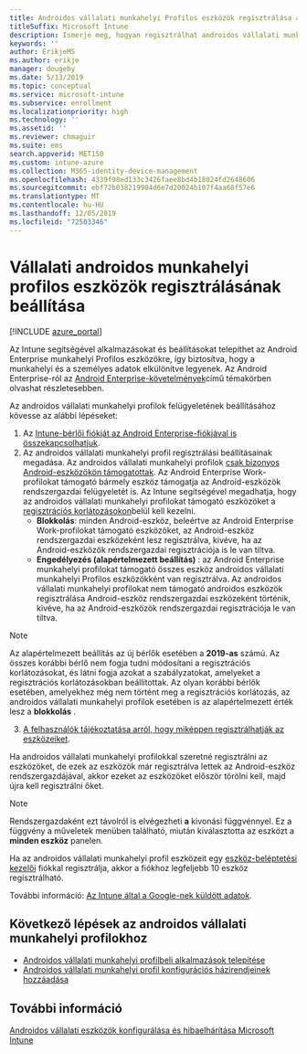 ```yaml
---
title: Androidos vállalati munkahelyi Profilos eszközök regisztrálása az Intune-ban
titleSuffix: Microsoft Intune
description: Ismerje meg, hogyan regisztrálhat androidos vállalati munkahelyi profilokat használó eszközöket az Intune-ban.
keywords: ''
author: ErikjeMS
ms.author: erikje
manager: dougeby
ms.date: 5/13/2019
ms.topic: conceptual
ms.service: microsoft-intune
ms.subservice: enrollment
ms.localizationpriority: high
ms.technology: ''
ms.assetid: ''
ms.reviewer: chmaguir
ms.suite: ems
search.appverid: MET150
ms.custom: intune-azure
ms.collection: M365-identity-device-management
ms.openlocfilehash: 4339f98ed133c3426faee8bd4b18024fd2648606
ms.sourcegitcommit: ebf72b038219904d6e7d20024b107f4aa68f57e6
ms.translationtype: MT
ms.contentlocale: hu-HU
ms.lasthandoff: 12/05/2019
ms.locfileid: "72503346"
---
```

# <a name="set-up-enrollment-of-android-enterprise-work-profile-devices"></a>Vállalati androidos munkahelyi profilos eszközök regisztrálásának beállítása

[!INCLUDE [azure_portal](../includes/azure_portal.md)]

Az Intune segítségével alkalmazásokat és beállításokat telepíthet az Android Enterprise munkahelyi Profilos eszközökre, így biztosítva, hogy a munkahelyi és a személyes adatok elkülönítve legyenek. Az Android Enterprise-ról az [Android Enterprise-követelmények](https://support.google.com/work/android/answer/6174145?hl=en&ref_topic=6151012)című témakörben olvashat részletesebben.

Az androidos vállalati munkahelyi profilok felügyeletének beállításához kövesse az alábbi lépéseket:

1. Az [Intune-bérlői fiókját az Android Enterprise-fiókjával is összekapcsolhatjuk](connect-intune-android-enterprise.md).
2. Az androidos vállalati munkahelyi profil regisztrálási beállításainak megadása. Az androidos vállalati munkahelyi profilok [csak bizonyos Android-eszközökön támogatottak](https://support.google.com/work/android/answer/6174145?hl=en&ref_topic=6151012%20style=%22target=new_window%22). Az Android Enterprise Work-profilokat támogató bármely eszköz támogatja az Android-eszközök rendszergazdai felügyeletét is. Az Intune segítségével megadhatja, hogy az androidos vállalati munkahelyi profilokat támogató eszközöket a [regisztrációs korlátozásokon](enrollment-restrictions-set.md)belül kell kezelni.
    - **Blokkolás**: minden Android-eszköz, beleértve az Android Enterprise Work-profilokat támogató eszközöket, az Android-eszköz rendszergazdai eszközeként lesz regisztrálva, kivéve, ha az Android-eszközök rendszergazdai regisztrációja is le van tiltva. 
    - **Engedélyezés (alapértelmezett beállítás)** : az Android Enterprise munkahelyi profilokat támogató összes eszköz androidos vállalati munkahelyi Profilos eszközökként van regisztrálva. Az androidos vállalati munkahelyi profilokat nem támogató androidos eszközök regisztrálása Android-eszköz rendszergazdai eszközeként történik, kivéve, ha az Android-eszközök rendszergazdai regisztrációja le van tiltva. 
> [!NOTE]
> Az alapértelmezett beállítás az új bérlők esetében a **2019-as** számú. Az összes korábbi bérlő nem fogja tudni módosítani a regisztrációs korlátozásokat, és látni fogja azokat a szabályzatokat, amelyeket a regisztrációs korlátozásokban beállítottak. Az olyan korábbi bérlők esetében, amelyekhez még nem történt meg a regisztrációs korlátozás, az androidos vállalati munkahelyi profilok esetében is az alapértelmezett érték lesz a **blokkolás** .

3. [A felhasználók tájékoztatása arról, hogy miképpen regisztrálhatják az eszközeiket](/intune-user-help/create-a-work-profile-and-enroll-your-device-in-intune-android).  

Ha androidos vállalati munkahelyi profilokkal szeretné regisztrálni az eszközöket, de ezek az eszközök már regisztrálva lettek az Android-eszköz rendszergazdájával, akkor ezeket az eszközöket először törölni kell, majd újra kell regisztrálni őket.
> [!NOTE]
> Rendszergazdaként ezt távolról is elvégezheti **a** kivonási függvénnyel. Ez a függvény a műveletek menüben található, miután kiválasztotta az eszközt a **minden eszköz** panelen.

Ha az androidos vállalati munkahelyi profil eszközeit egy [eszköz-beléptetési kezelői](device-enrollment-manager-enroll.md) fiókkal regisztrálja, akkor a fiókhoz legfeljebb 10 eszköz regisztrálható.

További információ: [Az Intune által a Google-nek küldött adatok](../protect/data-intune-sends-to-google.md).

## <a name="next-steps-for-android-enterprise-work-profiles"></a>Következő lépések az androidos vállalati munkahelyi profilokhoz
- [Androidos vállalati munkahelyi profilbeli alkalmazások telepítése](../apps/apps-add-android-for-work.md)
- [Androidos vállalati munkahelyi profil konfigurációs házirendjeinek hozzáadása](../configuration/device-profiles.md)

## <a name="see-also"></a>További információ

[Androidos vállalati eszközök konfigurálása és hibaelhárítása Microsoft Intune](https://support.microsoft.com/help/4476974)
